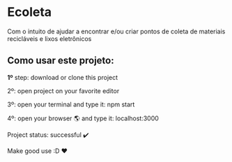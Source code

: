 <h1> Ecoleta </h1>
Com o intuito de ajudar a encontrar e/ou criar pontos de coleta de materiais recicláveis e lixos eletrônicos

<h2>Como usar este projeto:</h2>

<b>1º</b> step: download or clone this project

2º: open project on your favorite editor

3º: open your terminal and type it: npm start

4º: open your browser :earth_americas: and type it: localhost:3000

Project status: successful :heavy_check_mark:

Make good use :D :heart:
